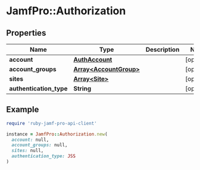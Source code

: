 # JamfPro::Authorization

## Properties

| Name | Type | Description | Notes |
| ---- | ---- | ----------- | ----- |
| **account** | [**AuthAccount**](AuthAccount.md) |  | [optional] |
| **account_groups** | [**Array&lt;AccountGroup&gt;**](AccountGroup.md) |  | [optional] |
| **sites** | [**Array&lt;Site&gt;**](Site.md) |  | [optional] |
| **authentication_type** | **String** |  | [optional] |

## Example

```ruby
require 'ruby-jamf-pro-api-client'

instance = JamfPro::Authorization.new(
  account: null,
  account_groups: null,
  sites: null,
  authentication_type: JSS
)
```

